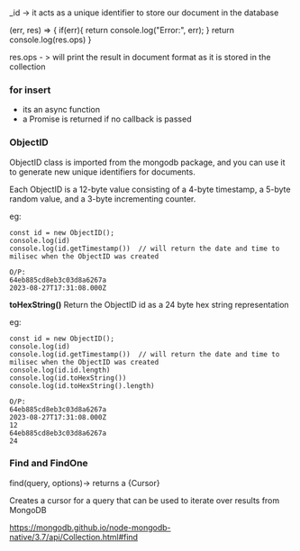 ###
_id -> it acts as a unique identifier to store our document in the database


(err, res) => {
if(err){
    return console.log("Error:", err);
}
return console.log(res.ops)
}

res.ops - > will print the result in document format as it is stored in the collection

### for insert
- its an async function
- a Promise is returned if no callback is passed


### ObjectID

ObjectID class is imported from the mongodb package, and you can use it to generate new unique identifiers for documents.

Each ObjectID is a 12-byte value consisting of a 4-byte timestamp, a 5-byte random value, and a 3-byte incrementing counter.

eg: 
```
const id = new ObjectID();
console.log(id)
console.log(id.getTimestamp())  // will return the date and time to milisec when the ObjectID was created

O/P:
64eb885cd8eb3c03d8a6267a
2023-08-27T17:31:08.000Z

```
**toHexString()**
Return the ObjectID id as a 24 byte hex string representation

eg:
```
const id = new ObjectID();
console.log(id)
console.log(id.getTimestamp())  // will return the date and time to milisec when the ObjectID was created
console.log(id.id.length)
console.log(id.toHexString())
console.log(id.toHexString().length)

O/P:
64eb885cd8eb3c03d8a6267a
2023-08-27T17:31:08.000Z
12
64eb885cd8eb3c03d8a6267a
24
```

### Find and FindOne

find(query, options)-> returns a {Cursor}

Creates a cursor for a query that can be used to iterate over results from MongoDB

https://mongodb.github.io/node-mongodb-native/3.7/api/Collection.html#find
